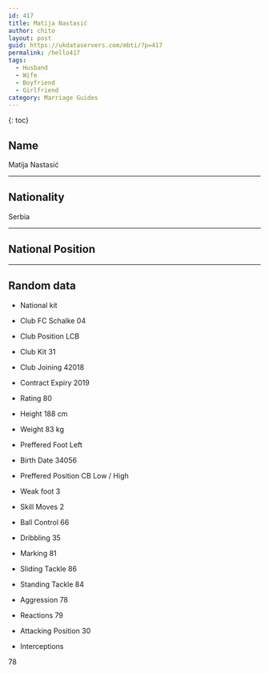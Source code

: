 ```yaml
---
id: 417
title: Matija Nastasić
author: chito
layout: post
guid: https://ukdataservers.com/mbti/?p=417
permalink: /hello417
tags:
  - Husband
  - Wife
  - Boyfriend
  - Girlfriend
category: Marriage Guides
---
```



{: toc}

## Name  
Matija Nastasić 

* * *

## Nationality  
Serbia 

* * *

## National Position 

* * *

## Random data 

  * National kit 
  * Club 
FC Schalke 04 

  * Club Position 
LCB 

  * Club Kit 
31 

  * Club Joining 
42018 

  * Contract Expiry 
2019 

  * Rating 
80 

  * Height 
188 cm 

  * Weight 
83 kg 

  * Preffered Foot 
Left 

  * Birth Date 
34056 

  * Preffered Position 
CB Low / High 

  * Weak foot 
3 

  * Skill Moves 
2 

  * Ball Control 
66 

  * Dribbling 
35 

  * Marking 
81 

  * Sliding Tackle 
86 

  * Standing Tackle 
84 

  * Aggression 
78 

  * Reactions 
79 

  * Attacking Position 
30 

  * Interceptions 

78